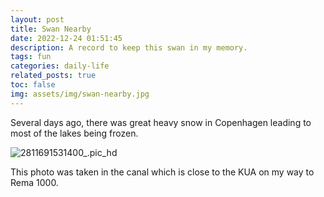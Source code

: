 ```yaml
---
layout: post
title: Swan Nearby
date: 2022-12-24 01:51:45
description: A record to keep this swan in my memory.
tags: fun
categories: daily-life
related_posts: true
toc: false
img: assets/img/swan-nearby.jpg
---
```


Several days ago, there was great heavy snow in Copenhagen leading to most of the lakes being frozen.

<div class="row mt-3 mb-3">
    <div class="col-sm mt-3 mt-md-0">
		 <img src="https://i.imgur.com/lkAiLks.jpeg" alt="2811691531400_.pic_hd" class="img-fluid rounded z-depth-1" data-zoomable />
    </div>
</div>

This photo was taken in the canal which is close to the KUA on my way to Rema 1000.
